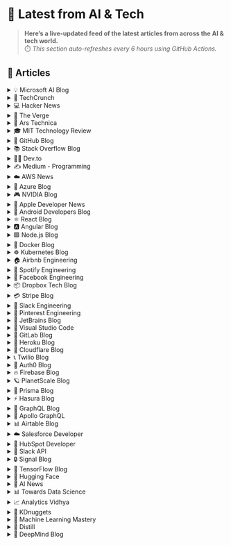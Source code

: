 # 📰 Latest from AI & Tech  

> **Here’s a live-updated feed of the latest articles from across the AI & tech world.**  
> ⏱️ *This section auto-refreshes every 6 hours using GitHub Actions.*

## 📰 Articles
<!-- BLOG-POST-LIST:START -->

<details>
<summary>💡 Microsoft AI Blog</summary>

- [A conversation with Kevin Scott: What’s next in AI](https://blogs.microsoft.com/ai/a-conversation-with-kevin-scott-whats-next-in-ai/) (2022-12-06)
- [From Hot Wheels to handling content: How brands are using Microsoft AI to be more productive and imaginative](https://blogs.microsoft.com/ai/from-hot-wheels-to-handling-content-how-brands-are-using-microsoft-ai-to-be-more-productive-and-imaginative/) (2022-10-12)
- [Microsoft open sources its ‘farm of the future’ toolkit](https://blogs.microsoft.com/ai/microsoft-open-sources-its-farm-of-the-future-toolkit/) (2022-10-06)
- [How data and AI will transform contact centres for financial services](https://cloudblogs.microsoft.com/industry-blog/en-gb/financial-services/2022/07/25/how-data-and-ai-will-transform-contact-centres-for-financial-services/) (2022-07-25)
- [AI-equipped drones study dolphins on the edge of extinction](https://news.microsoft.com/apac/features/ai-drones-dolphins-maui63/) (2022-07-21)

</details>

<details>
<summary>🚀 TechCrunch</summary>

- [Thinking Machines Lab co-founder Andrew Tulloch heads to Meta](https://techcrunch.com/2025/10/11/thinking-machines-lab-co-founder-andrew-tulloch-heads-to-meta/) (2025-10-11)
- [Apple says goodbye to the Clips app](https://techcrunch.com/2025/10/11/apple-says-goodbye-to-the-clips-app/) (2025-10-11)
- [Ready or not, enterprises are betting on AI](https://techcrunch.com/2025/10/11/ready-or-not-enterprises-are-betting-on-ai/) (2025-10-11)
- [Prince Harry and Meghan call out the harmful effects of social media on today’s youth](https://techcrunch.com/2025/10/11/prince-harry-and-meghan-call-out-the-harmful-effects-of-social-media-on-todays-youth/) (2025-10-11)
- [Trump fires back at China’s rare earth mineral restrictions by threatening 100% tariffs](https://techcrunch.com/2025/10/11/trump-fires-back-at-chinas-rare-earth-mineral-restrictions-by-threatening-100-tariffs/) (2025-10-11)

</details>

<details>
<summary>💻 Hacker News</summary>

- [Blood test detecting Long Covid in kids with 94% accuracy microclots](https://www.researchsquare.com/article/rs-7483367/v1) (2025-10-12)
- [Why Wikipedia cannot claim the Earth is not flat](https://en.wikipedia.org/wiki/Wikipedia:Why_Wikipedia_cannot_claim_the_Earth_is_not_flat) (2025-10-12)
- [Macro Gaussian Splats](https://danybittel.ch/macro.html) (2025-10-12)
- [Nostr and ATProto (2024)](https://shreyanjain.net/2024/07/05/nostr-and-atproto.html) (2025-10-12)
- [Why it took 4 years to get a lock files specification](https://snarky.ca/why-it-took-4-years-to-get-a-lock-files-specification/) (2025-10-12)

</details>

<details>
<summary>📱 The Verge</summary>

- [Welcome to the ‘papers, please’ internet](https://www.theverge.com/column/798159/age-gating-internet) (2025-10-12)
- [ChatGPT is becoming an everything app](https://www.theverge.com/tech/798368/chatgpt-everything-app-chair-company-installer) (2025-10-12)
- [Apple ends support for Clips video-editing app](https://www.theverge.com/news/798676/apple-ends-support-for-clips-video-editing-app) (2025-10-11)
- [How Verge readers, and writers, are managing our kids&#8217; screen time](https://www.theverge.com/tech/798648/how-verge-parents-and-readers-manage-kids-screen-time) (2025-10-11)
- [The AirPods 4 and Lego’s brick-ified Grogu are our favorite deals this week](https://www.theverge.com/tech/798362/apple-airpods-4-lego-star-wars-grogu-deal-sale) (2025-10-11)

</details>

<details>
<summary>🔬 Ars Technica</summary>

- [Why doesn’t Cards Against Humanity print its game in the US? It’s complicated.](https://arstechnica.com/culture/2025/10/why-doesnt-cards-against-humanity-print-its-game-in-the-us-its-complicated/) (2025-10-11)
- [Apple ups the reward for finding major exploits to $2 million](https://arstechnica.com/security/2025/10/apple-ups-the-reward-for-finding-major-exploits-to-2-million/) (2025-10-11)
- [How close are we to solid state batteries for electric vehicles?](https://arstechnica.com/cars/2025/10/how-close-are-we-to-solid-state-batteries-for-electric-vehicles/) (2025-10-11)
- [Trump admin fires more health employees amid government shutdown](https://arstechnica.com/health/2025/10/more-federal-health-employees-axed-amid-shutdown-linked-terminations/) (2025-10-10)
- [Putin OKs plan to turn Russian spacecraft into flying billboards](https://arstechnica.com/space/2025/10/putin-oks-plan-to-turn-russian-spacecraft-into-flying-billboards/) (2025-10-10)

</details>

<details>
<summary>🎓 MIT Technology Review</summary>

- [Building connected data ecosystems for AI at scale](https://www.technologyreview.com/2025/10/10/1124313/building-connected-data-ecosystems-for-ai-at-scale/) (2025-10-10)
- [The Download: our bodies’ memories, and Traton’s electric trucks](https://www.technologyreview.com/2025/10/10/1125586/the-download-our-bodies-memories-and-tratons-electric-trucks/) (2025-10-10)
- [How do our bodies remember?](https://www.technologyreview.com/2025/10/10/1124963/muscles-remember-explained/) (2025-10-10)
- [This test could reveal the health of your immune system](https://www.technologyreview.com/2025/10/10/1125559/test-health-immune-system/) (2025-10-10)
- [The Download: mysteries of the immunome, and how to choose a climate tech pioneer](https://www.technologyreview.com/2025/10/09/1125517/the-download-mysteries-of-the-immunome-and-how-to-choose-a-climate-tech-pioneer/) (2025-10-09)

</details>

<details>
<summary>🐙 GitHub Blog</summary>

- [20 Years of Git, 2 days at GitHub HQ: Git Merge 2025 highlights 🎉](https://github.blog/open-source/git/20-years-of-git-2-days-at-github-hq-git-merge-2025-highlights/) (2025-10-09)
- [GitHub Availability Report: September 2025](https://github.blog/news-insights/company-news/github-availability-report-september-2025/) (2025-10-09)
- [Completing urgent fixes anywhere with GitHub Copilot coding agent and mobile](https://github.blog/developer-skills/github/completing-urgent-fixes-anywhere-with-github-copilot-coding-agent-and-mobile/) (2025-10-08)
- [How GitHub Copilot enabled accessibility governance process improvements in record time](https://github.blog/ai-and-ml/github-copilot/how-we-automated-accessibility-compliance-in-five-hours-with-github-copilot/) (2025-10-07)
- [How a top bug bounty researcher got their start in security](https://github.blog/security/how-a-top-bug-bounty-researcher-got-their-start-in-security/) (2025-10-07)

</details>

<details>
<summary>📚 Stack Overflow Blog</summary>

- [Vite is like the United Nations of JavaScript](https://stackoverflow.blog/2025/10/10/vite-is-like-the-united-nations-of-javascript/) (2025-10-10)
- [Who watches the watchers? LLM on LLM evaluations](https://stackoverflow.blog/2025/10/09/who-watches-the-watchers-llm-on-llm-evaluations/) (2025-10-09)
- [A new look for comments](https://stackoverflow.blog/2025/10/08/a-new-look-for-comments/) (2025-10-08)
- [Context is king for secure, AI-generated code](https://stackoverflow.blog/2025/10/07/context-is-king-for-secure-ai-generated-code/) (2025-10-07)
- [Beyond code generation: How AI is changing tech teams' dynamics](https://stackoverflow.blog/2025/10/06/beyond-code-generation-how-ai-is-changing-tech-teams-dynamics/) (2025-10-06)

</details>

<details>
<summary>👨‍💻 Dev.to</summary>

- [Understanding React Hooks: Simplifying State and Logic (Without Losing Your Mind)](https://dev.to/aryan_jain/understanding-react-hooks-simplifying-state-and-logic-without-losing-your-mind-10pj) (2025-10-12)
- [COLORS: Nono La Grinta - LOVE YOU | A COLORS SHOW](https://dev.to/music_youtube/colors-nono-la-grinta-love-you-a-colors-show-4i20) (2025-10-12)
- [KEXP: Babe Rainbow - Aquarium cowgirl (Live on KEXP)](https://dev.to/music_youtube/kexp-babe-rainbow-aquarium-cowgirl-live-on-kexp-4o30) (2025-10-12)
- [KEXP: Hunx and His Punx - Alone In Hollywood On Acid (Live on KEXP)](https://dev.to/music_youtube/kexp-hunx-and-his-punx-alone-in-hollywood-on-acid-live-on-kexp-16pa) (2025-10-12)
- [Polyphonic: When artists don't write their own songs](https://dev.to/music_youtube/polyphonic-when-artists-dont-write-their-own-songs-fja) (2025-10-12)

</details>

<details>
<summary>✍️ Medium - Programming</summary>

- [Coder, Programmer, Software Developer, atau Software Engineer?](https://dittmptrr27.medium.com/code-programmer-software-developer-atau-software-engineer-9b9dd3e4e04d?source=rss------programming-5) (2025-10-12)
- [Day 1 — What Is Machine Learning in Simple Words](https://medium.com/@ShubhamVerma28/day-1-what-is-machine-learning-in-simple-words-270f47426dc8?source=rss------programming-5) (2025-10-12)
- [09360627233شماره خاله تهران شماره خاله اصفهان شماره خاله شیراز شماره خاله اسلامشهر شماره خاله…](https://medium.com/@dktr920/09360627233%D8%B4%D9%85%D8%A7%D8%B1%D9%87-%D8%AE%D8%A7%D9%84%D9%87-%D8%AA%D9%87%D8%B1%D8%A7%D9%86-%D8%B4%D9%85%D8%A7%D8%B1%D9%87-%D8%AE%D8%A7%D9%84%D9%87-%D8%A7%D8%B5%D9%81%D9%87%D8%A7%D9%86-%D8%B4%D9%85%D8%A7%D8%B1%D9%87-%D8%AE%D8%A7%D9%84%D9%87-%D8%B4%DB%8C%D8%B1%D8%A7%D8%B2-%D8%B4%D9%85%D8%A7%D8%B1%D9%87-%D8%AE%D8%A7%D9%84%D9%87-%D8%A7%D8%B3%D9%84%D8%A7%D9%85%D8%B4%D9%87%D8%B1-%D8%B4%D9%85%D8%A7%D8%B1%D9%87-%D8%AE%D8%A7%D9%84%D9%87-15c3f2181773?source=rss------programming-5) (2025-10-12)
- [09360627233شماره خاله تهران شماره خاله اصفهان شماره خاله شیراز شماره خاله اسلامشهر شماره خاله…](https://medium.com/@dktr920/09360627233%D8%B4%D9%85%D8%A7%D8%B1%D9%87-%D8%AE%D8%A7%D9%84%D9%87-%D8%AA%D9%87%D8%B1%D8%A7%D9%86-%D8%B4%D9%85%D8%A7%D8%B1%D9%87-%D8%AE%D8%A7%D9%84%D9%87-%D8%A7%D8%B5%D9%81%D9%87%D8%A7%D9%86-%D8%B4%D9%85%D8%A7%D8%B1%D9%87-%D8%AE%D8%A7%D9%84%D9%87-%D8%B4%DB%8C%D8%B1%D8%A7%D8%B2-%D8%B4%D9%85%D8%A7%D8%B1%D9%87-%D8%AE%D8%A7%D9%84%D9%87-%D8%A7%D8%B3%D9%84%D8%A7%D9%85%D8%B4%D9%87%D8%B1-%D8%B4%D9%85%D8%A7%D8%B1%D9%87-%D8%AE%D8%A7%D9%84%D9%87-676c5fca4832?source=rss------programming-5) (2025-10-12)
- [09360627233شماره خاله تهران شماره خاله اصفهان شماره خاله شیراز شماره خاله اسلامشهر شماره خاله…](https://medium.com/@dktr920/09360627233%D8%B4%D9%85%D8%A7%D8%B1%D9%87-%D8%AE%D8%A7%D9%84%D9%87-%D8%AA%D9%87%D8%B1%D8%A7%D9%86-%D8%B4%D9%85%D8%A7%D8%B1%D9%87-%D8%AE%D8%A7%D9%84%D9%87-%D8%A7%D8%B5%D9%81%D9%87%D8%A7%D9%86-%D8%B4%D9%85%D8%A7%D8%B1%D9%87-%D8%AE%D8%A7%D9%84%D9%87-%D8%B4%DB%8C%D8%B1%D8%A7%D8%B2-%D8%B4%D9%85%D8%A7%D8%B1%D9%87-%D8%AE%D8%A7%D9%84%D9%87-%D8%A7%D8%B3%D9%84%D8%A7%D9%85%D8%B4%D9%87%D8%B1-%D8%B4%D9%85%D8%A7%D8%B1%D9%87-%D8%AE%D8%A7%D9%84%D9%87-94ff7c6d752f?source=rss------programming-5) (2025-10-12)

</details>

<details>
<summary>☁️ AWS News</summary>

- [Announcing Amazon Quick Suite: your agentic teammate for answering questions and taking action](https://aws.amazon.com/blogs/aws/reimagine-the-way-you-work-with-ai-agents-in-amazon-quick-suite/) (2025-10-09)
- [New general-purpose Amazon EC2 M8a instances are now available](https://aws.amazon.com/blogs/aws/new-general-purpose-amazon-ec2-m8a-instances-are-now-available/) (2025-10-08)
- [Introducing new compute-optimized Amazon EC2 C8i and C8i-flex instances](https://aws.amazon.com/blogs/aws/introducing-new-compute-optimized-amazon-ec2-c8i-and-c8i-flex-instances/) (2025-10-06)
- [AWS IAM Identity Center now supports customer-managed KMS keys for encryption at rest](https://aws.amazon.com/blogs/aws/aws-iam-identity-center-now-supports-customer-managed-kms-keys-for-encryption-at-rest/) (2025-10-06)
- [AWS Weekly Roundup:  Amazon Bedrock, AWS Outposts, Amazon ECS Managed Instances, AWS Builder ID, and more (October 6, 2025)](https://aws.amazon.com/blogs/aws/aws-weekly-roundup-amazon-bedrock-aws-outposts-amazon-ecs-managed-instances-aws-builder-id-and-more-october-6-2025/) (2025-10-06)

</details>

<details>
<summary>🔵 Azure Blog</summary>

- [Microsoft Azure delivers the first large scale cluster with NVIDIA GB300 NVL72 for OpenAI workloads](https://azure.microsoft.com/en-us/blog/microsoft-azure-delivers-the-first-large-scale-cluster-with-nvidia-gb300-nvl72-for-openai-workloads/) (2025-10-09)
- [Microsoft’s commitment to supporting cloud infrastructure demand in Asia](https://azure.microsoft.com/en-us/blog/microsofts-commitment-to-supporting-cloud-infrastructure-demand-in-asia/) (2025-10-09)
- [Unleash your creativity at scale: Azure AI Foundry’s multimodal revolution](https://azure.microsoft.com/en-us/blog/unleash-your-creativity-at-scale-azure-ai-foundrys-multimodal-revolution/) (2025-10-06)
- [Introducing Microsoft Agent Framework](https://azure.microsoft.com/en-us/blog/introducing-microsoft-agent-framework/) (2025-10-01)
- [Grok 4 is now available in Azure AI Foundry: Unlock frontier intelligence and business-ready capabilities](https://azure.microsoft.com/en-us/blog/grok-4-is-now-available-in-azure-ai-foundry-unlock-frontier-intelligence-and-business-ready-capabilities/) (2025-09-29)

</details>

<details>
<summary>🎮 NVIDIA Blog</summary>

- [NVIDIA Blackwell Raises Bar in New InferenceMAX Benchmarks, Delivering Unmatched Performance and Efficiency](https://blogs.nvidia.com/blog/blackwell-inferencemax-benchmark-results/) (2025-10-09)
- [Microsoft Azure Unveils World’s First NVIDIA GB300 NVL72 Supercomputing Cluster for OpenAI](https://blogs.nvidia.com/blog/microsoft-azure-worlds-first-gb300-nvl72-supercomputing-cluster-openai/) (2025-10-09)
- [Incoming: ‘Battlefield 6’ Lands on GeForce NOW at Launch](https://blogs.nvidia.com/blog/geforce-now-thursday-battlefield-6/) (2025-10-09)
- [How AI-Powered Wireless Networks Will Revitalize US Global Leadership in Communications](https://blogs.nvidia.com/blog/ai-6g-telecommunications/) (2025-10-08)
- [GeForce NOW Brings 18 Games to the Cloud in October for a Spooky Good Time](https://blogs.nvidia.com/blog/geforce-now-thursday-oct-2025/) (2025-10-02)

</details>

<details>
<summary>🍎 Apple Developer News</summary>

- [New requirement for apps using Sign in with Apple for account creation](https://developer.apple.com/news/?id=j9zukcr6) (2025-10-09)
- [Updated Apple Developer Program License Agreement now available](https://developer.apple.com/news/?id=fnkpd51y) (2025-10-08)
- [New requirements for apps available in Texas](https://developer.apple.com/news/?id=btkirlj8) (2025-10-08)
- [Hello Developer: October 2025](https://developer.apple.com/news/?id=glqa1owr) (2025-10-07)
- [Upcoming Currency Change in Bulgaria](https://developer.apple.com/news/?id=rbfp3bpb) (2025-09-25)

</details>

<details>
<summary>🤖 Android Developers Blog</summary>

- [Jetpack WindowManager 1.5 is stable](https://android-developers.googleblog.com/2025/10/jetpack-windowmanager-15-is-stable.html) (2025-10-10)
- [Android Studio Narwhal 4 Feature Drop: watch face support and improved stability](https://android-developers.googleblog.com/2025/09/android-studio-narwhal-4-feature-drop.html) (2025-10-09)
- [#WeArePlay: Meet the people building apps and games that are making finance simple for everyone, everywhere.](https://android-developers.googleblog.com/2025/10/weareplay-meet-people-building-apps-and.html) (2025-10-09)
- [ #WeArePlay:  Meet the founders of Geocaching, the digital treasure hunt game with 3.4 million caches ](https://android-developers.googleblog.com/2025/10/weareplay-meet-founders-of-geocaching.html) (2025-10-07)
- [Optimize your app battery using Android vitals wake lock metric](https://android-developers.googleblog.com/2025/09/guide-to-excessive-wake-lock-usage.html) (2025-10-02)

</details>

<details>
<summary>⚛️ React Blog</summary>

- [React Labs: What We've Been Working On – June 2022](https://reactjs.org/blog/2022/06/15/react-labs-what-we-have-been-working-on-june-2022.html) (2022-06-15)
- [React v18.0](https://reactjs.org/blog/2022/03/29/react-v18.html) (2022-03-29)
- [How to Upgrade to React 18](https://reactjs.org/blog/2022/03/08/react-18-upgrade-guide.html) (2022-03-08)
- [React Conf 2021 Recap](https://reactjs.org/blog/2021/12/17/react-conf-2021-recap.html) (2021-12-17)
- [The Plan for React 18](https://reactjs.org/blog/2021/06/08/the-plan-for-react-18.html) (2021-06-08)

</details>

<details>
<summary>🅰️ Angular Blog</summary>

- [Angular support for generating apps in Google AI Studio is now available](https://blog.angular.dev/angular-support-for-generating-apps-in-google-ai-studio-is-now-available-3a3afde38f58?source=rss----447683c3d9a3---4) (2025-10-02)
- [Beyond the Horizon: How Angular is Embracing AI for Next-Gen Apps](https://blog.angular.dev/beyond-the-horizon-how-angular-is-embracing-ai-for-next-gen-apps-7a7ed706e1a3?source=rss----447683c3d9a3---4) (2025-09-16)
- [Angular Summer Update 2025](https://blog.angular.dev/angular-summer-update-2025-1987592a0b42?source=rss----447683c3d9a3---4) (2025-08-29)
- [The Angular Custom Profiling Track is now available](https://blog.angular.dev/the-angular-custom-profiling-track-is-now-available-0f9d8d36218a?source=rss----447683c3d9a3---4) (2025-07-02)
- [Announcing Angular v20](https://blog.angular.dev/announcing-angular-v20-b5c9c06cf301?source=rss----447683c3d9a3---4) (2025-05-28)

</details>

<details>
<summary>🟩 Node.js Blog</summary>

- [Node.js v24.10.0 (Current)](https://nodejs.org/en/blog/release/v24.10.0) (2025-10-11)
- [Node.js v24.9.0 (Current)](https://nodejs.org/en/blog/release/v24.9.0) (2025-09-25)
- [Node.js v22.20.0 (LTS)](https://nodejs.org/en/blog/release/v22.20.0) (2025-09-24)
- [Node.js v24.8.0 (Current)](https://nodejs.org/en/blog/release/v24.8.0) (2025-09-10)
- [Node.js v20.19.5 (LTS)](https://nodejs.org/en/blog/release/v20.19.5) (2025-09-03)

</details>

<details>
<summary>🐳 Docker Blog</summary>

- [How to Add MCP Servers to Claude Code with Docker MCP Toolkit](https://www.docker.com/blog/add-mcp-servers-to-claude-code-with-mcp-toolkit/) (2025-10-10)
- [LoRA Explained: Faster, More Efficient Fine-Tuning with Docker](https://www.docker.com/blog/lora-explained/) (2025-10-09)
- [From the Captain’s Chair: Pradumna Saraf](https://www.docker.com/blog/from-the-captains-chair-pradumna-saraf/) (2025-10-08)
- [Unlocking Local AI on Any GPU: Docker Model Runner Now with Vulkan Support](https://www.docker.com/blog/docker-model-runner-vulkan-gpu-support/) (2025-10-08)
- [Powered by Docker: How Open Source Genius Cut Entropy Debt with Docker MCP Toolkit and Claude Desktop](https://www.docker.com/blog/open-source-genius-cut-entropy-debt-docker-mcp-claude/) (2025-10-07)

</details>

<details>
<summary>☸️ Kubernetes Blog</summary>

- [Introducing Headlamp Plugin for Karpenter - Scaling and Visibility](https://kubernetes.io/blog/2025/10/06/introducing-headlamp-plugin-for-karpenter/) (2025-10-06)
- [Announcing Changed Block Tracking API support (alpha)](https://kubernetes.io/blog/2025/09/25/csi-changed-block-tracking/) (2025-09-25)
- [Kubernetes v1.34: Pod Level Resources Graduated to Beta](https://kubernetes.io/blog/2025/09/22/kubernetes-v1-34-pod-level-resources/) (2025-09-22)
- [Kubernetes v1.34: Recovery From Volume Expansion Failure (GA)](https://kubernetes.io/blog/2025/09/19/kubernetes-v1-34-recover-expansion-failure/) (2025-09-19)
- [Kubernetes v1.34: DRA Consumable Capacity](https://kubernetes.io/blog/2025/09/18/kubernetes-v1-34-dra-consumable-capacity/) (2025-09-18)

</details>

<details>
<summary>🏠 Airbnb Engineering</summary>

- [From Static Rate Limiting to Adaptive Traffic Management in Airbnb’s Key-Value Store](https://medium.com/airbnb-engineering/from-static-rate-limiting-to-adaptive-traffic-management-in-airbnbs-key-value-store-29362764e5c2?source=rss----53c7c27702d5---4) (2025-10-09)
- [Building a Next-Generation Key-Value Store at Airbnb](https://medium.com/airbnb-engineering/building-a-next-generation-key-value-store-at-airbnb-0de8465ba354?source=rss----53c7c27702d5---4) (2025-09-24)
- [Viaduct, Five Years On: Modernizing the Data-Oriented Service Mesh](https://medium.com/airbnb-engineering/viaduct-five-years-on-modernizing-the-data-oriented-service-mesh-e66397c9e9a9?source=rss----53c7c27702d5---4) (2025-09-17)
- [Taming Service-Oriented Architecture Using A Data-Oriented Service Mesh](https://medium.com/airbnb-engineering/taming-service-oriented-architecture-using-a-data-oriented-service-mesh-da771a841344?source=rss----53c7c27702d5---4) (2025-09-16)
- [Migrating Airbnb’s JVM Monorepo to Bazel](https://medium.com/airbnb-engineering/migrating-airbnbs-jvm-monorepo-to-bazel-33f90eda51ec?source=rss----53c7c27702d5---4) (2025-08-13)

</details>

<details>
<summary>🎵 Spotify Engineering</summary>

- [Beyond Winning: Spotify’s Experiments with Learning Framework](https://engineering.atspotify.com/2025/9/spotifys-experiments-with-learning-framework/) (2025-09-23)
- [Incident Report: Spotify Outage on April 16, 2025](https://engineering.atspotify.com/2025/5/incident-report-spotify-outage-on-april-16-2025/) (2025-05-09)
- [Celebrating Five Years of Backstage: From Open Source Project to Enterprise Business](https://engineering.atspotify.com/2025/4/celebrating-five-years-of-backstage/) (2025-04-23)
- [A Behind-the-Scenes Look at How We Release the Spotify App (Part 1)](https://engineering.atspotify.com/2025/4/how-we-release-the-spotify-app-part-1/) (2025-04-17)
- [An Insider’s Tips for Taking the Certified Backstage Associate (CBA) Exam](https://engineering.atspotify.com/2025/3/certified-backstage-associate-exam-tips/) (2025-03-25)

</details>

<details>
<summary>👥 Facebook Engineering</summary>

- [Introducing the React Foundation: The New Home for React & React Native](https://engineering.fb.com/2025/10/07/open-source/introducing-the-react-foundation-the-new-home-for-react-react-native/) (2025-10-07)
- [Introducing OpenZL: An Open Source Format-Aware Compression Framework](https://engineering.fb.com/2025/10/06/developer-tools/openzl-open-source-format-aware-compression-framework/) (2025-10-06)
- [Introducing the Candle Subsea Cable, Updates to Our Asia-Pacific Connectivity Projects](https://engineering.fb.com/2025/10/05/connectivity/introducing-the-candle-subsea-cable-updates-to-our-asia-pacific-connectivity-projects/) (2025-10-06)
- [Accelerating our Android apps with Baseline Profiles](https://engineering.fb.com/2025/10/01/android/accelerating-our-android-apps-with-baseline-profiles/) (2025-10-01)
- [LLMs Are the Key to Mutation Testing and Better Compliance](https://engineering.fb.com/2025/09/30/security/llms-are-the-key-to-mutation-testing-and-better-compliance/) (2025-09-30)

</details>

<details>
<summary>📦 Dropbox Tech Blog</summary>

- [A practical blueprint for evaluating conversational AI at scale](https://dropbox.tech/machine-learning/practical-blueprint-evaluating-conversational-ai-at-scale-dash) (2025-10-02)
- [Hack Week 2025: How these engineers liquid-cooled a GPU server](https://dropbox.tech/culture/hack-week-2025-liquid-cooling-gpu-server) (2025-08-27)
- [Driving AI adoption at Dropbox: a conversation with CTO Ali Dasdan](https://dropbox.tech/culture/ai-adoption-productivity-dropbox-cto-ali-dasdan) (2025-08-19)
- [Making file encryption fast and secure for teams with advanced key management](https://dropbox.tech/security/file-encryption-teams-advanced-key-management) (2025-07-10)
- [Seventh-generation server hardware at Dropbox: our most efficient and capable architecture yet](https://dropbox.tech/infrastructure/seventh-generation-server-hardware) (2025-07-02)

</details>

<details>
<summary>💳 Stripe Blog</summary>

- [Introducing our agentic commerce solutions](https://stripe.com/blog/introducing-our-agentic-commerce-solutions) (2025-10-07)
- [Introducing Open Issuance from Bridge: A new platform to launch your own stablecoin](https://stripe.com/blog/introducing-open-issuance-from-bridge) (2025-09-30)
- [All our product updates from Stripe Tour New York](https://stripe.com/blog/all-our-product-updates-from-stripe-tour-new-york) (2025-09-30)
- [Developing an open standard for agentic commerce](https://stripe.com/blog/developing-an-open-standard-for-agentic-commerce) (2025-09-29)
- [High-growth companies stand out with flexible pricing](https://stripe.com/blog/high-growth-companies-stand-out-with-flexible-pricing) (2025-09-24)

</details>

<details>
<summary>💬 Slack Engineering</summary>

- [Deploy Safety: Reducing customer impact from change](https://slack.engineering/deploy-safety/) (2025-10-07)
- [Building Slack’s Anomaly Event Response](https://slack.engineering/building-slacks-anomaly-event-response/) (2025-09-04)
- [Optimizing Our E2E Pipeline](https://slack.engineering/speedup-e2e-testing/) (2025-04-14)
- [How we built enterprise search to be secure and private](https://slack.engineering/how-we-built-enterprise-search-to-be-secure-and-private/) (2025-03-07)
- [Automated Accessibility Testing at Slack](https://slack.engineering/automated-accessibility-testing-at-slack/) (2025-01-07)

</details>

<details>
<summary>📌 Pinterest Engineering</summary>

- [Next Gen Data Processing at Massive Scale At Pinterest With Moka (Part 2 of 2)](https://medium.com/pinterest-engineering/next-gen-data-processing-at-massive-scale-at-pinterest-with-moka-part-2-of-2-d0210ded34e0?source=rss-ef81ef829bcb------2) (2025-09-10)
- [Developer Experience at Pinterest: The Journey to PinConsole](https://medium.com/pinterest-engineering/developer-experience-at-pinterest-the-journey-to-pinconsole-b34ac9e3bdd9?source=rss-ef81ef829bcb------2) (2025-08-22)
- [Debugging the One-in-a-Million Failure: Migrating Pinterest’s Search Infrastructure to Kubernetes](https://medium.com/pinterest-engineering/debugging-the-one-in-a-million-failure-migrating-pinterests-search-infrastructure-to-kubernetes-bef9af9dabf4?source=rss-ef81ef829bcb------2) (2025-07-16)
- [Next Gen Data Processing at Massive Scale At Pinterest With Moka (Part 1 of 2)](https://medium.com/pinterest-engineering/next-gen-data-processing-at-massive-scale-at-pinterest-with-moka-part-1-of-2-39a36d5e82c4?source=rss-ef81ef829bcb------2) (2025-07-11)
- [Scaling Pinterest ML Infrastructure with Ray: From Training to End-to-End ML Pipelines](https://medium.com/pinterest-engineering/scaling-pinterest-ml-infrastructure-with-ray-from-training-to-end-to-end-ml-pipelines-4038b9e837a0?source=rss-ef81ef829bcb------2) (2025-06-24)

</details>

<details>
<summary>💎 JetBrains Blog</summary>

- [Build a Kotlin Multiplatform Project and Win a Trip to KotlinConf 2026](https://blog.jetbrains.com/kotlin/2025/10/kotlin-multiplatform-contest-2026/) (2025-10-09)
- [Qodana’s Public API Is Now Available!](https://blog.jetbrains.com/qodana/2025/10/qodana-public-api/) (2025-10-09)
- [TeamCity 2025.07.3 Is Here](https://blog.jetbrains.com/teamcity/2025/10/teamcity-2025-07-3-bug-fix/) (2025-10-09)
- [Crafting Your KotlinConf Proposal: Expert Tips to  Help You Stand Out](https://blog.jetbrains.com/kotlin/2025/10/crafting-your-kotlinconf-proposal-expert-tips/) (2025-10-08)
- [Calling All Non-Commercial JetBrains Rider Users: Tell Us Your Stories!](https://blog.jetbrains.com/dotnet/2025/10/08/calling-all-non-commercial-rider-users/) (2025-10-08)

</details>

<details>
<summary>📝 Visual Studio Code</summary>

- [September 2025 (version 1.105)](https://code.visualstudio.com/updates/v1_105) (2025-10-09)
- [Introducing auto model selection (preview)](https://code.visualstudio.com/blogs/2025/09/15/autoModelSelection) (2025-09-15)
- [August 2025 (version 1.104)](https://code.visualstudio.com/updates/v1_104) (2025-09-11)
- [VS Code Dev Days – Join an event near you to learn about AI-assisted development](https://code.visualstudio.com/blogs/2025/08/27/vscode-dev-days) (2025-08-26)
- [July 2025 (version 1.103)](https://code.visualstudio.com/updates/v1_103) (2025-08-07)

</details>

<details>
<summary>🦊 GitLab Blog</summary>

- [How we built a structured Streamlit Application Framework in Snowflake](https://about.gitlab.com/blog/how-we-built-a-structured-streamlit-application-framework-in-snowflake/) (2025-10-10)
- [Optimize GitLab object storage for scale and performance](https://about.gitlab.com/blog/optimize-gitlab-object-storage-for-scale-and-performance/) (2025-10-08)
- [Streamline enterprise artifact management with GitLab](https://about.gitlab.com/blog/streamline-enterprise-artifact-management-with-gitlab/) (2025-10-08)
- [Atlassian ending Data Center as GitLab maintains deployment choice](https://about.gitlab.com/blog/atlassian-ending-data-center-as-gitlab-maintains-deployment-choice/) (2025-10-07)
- [How GitLab transforms embedded systems testing cycles](https://about.gitlab.com/blog/how-gitlab-transforms-embedded-systems-testing-cycles/) (2025-10-02)

</details>

<details>
<summary>💜 Heroku Blog</summary>

- [Welcome to Heroku Vibes](https://www.heroku.com/blog/turn-ideas-into-apps-heroku-vibes-pilot/) (2025-10-08)
- [Heroku AI Studio is Your Workspace for Smarter, Faster AI Apps](https://www.heroku.com/blog/heroku-ai-studio-workspace-for-smarter-faster-ai-apps/) (2025-09-17)
- [Securing Salesforce Integrations with Heroku AppLink](https://www.heroku.com/blog/securing-salesforce-integrations-with-heroku-applink/) (2025-09-10)
- [Triage and Fix with Confidence: heroku run and OTel on Heroku Fir](https://www.heroku.com/blog/heroku-run-and-otel-on-heroku-fir/) (2025-09-08)
- [Corrective Action Update for the Heroku June 10th Outage](https://www.heroku.com/blog/corrective-action-update-june-10-outage/) (2025-09-05)

</details>

<details>
<summary>🔶 Cloudflare Blog</summary>

- [Introducing REACT: Why We Built an Elite Incident Response Team](https://blog.cloudflare.com/introducing-react-why-we-built-an-elite-incident-response-team/) (2025-10-09)
- [How we found a bug in Go's arm64 compiler](https://blog.cloudflare.com/how-we-found-a-bug-in-gos-arm64-compiler/) (2025-10-08)
- [Payload on Workers: a full-fledged CMS, running entirely on Cloudflare’s stack](https://blog.cloudflare.com/payload-cms-workers/) (2025-09-30)
- [Nationwide Internet shutdown in Afghanistan extends localized disruptions](https://blog.cloudflare.com/nationwide-internet-shutdown-in-afghanistan/) (2025-09-30)
- [15 years of helping build a better Internet: a look back at Birthday Week 2025](https://blog.cloudflare.com/birthday-week-2025-wrap-up/) (2025-09-29)

</details>

<details>
<summary>📞 Twilio Blog</summary>

- [
Senders Gain Access to More Data with Yahoo ‘Insights’ 
](
https://www.twilio.com/en-us/blog/insights/yahoo-insights
) (2025-10-09)
- [
From Traffic Jams to Green Lights: Faster, Smarter Messaging with Twilio’s Traffic Optimization Engine
](
https://www.twilio.com/en-us/blog/products/traffic_optimization_engine
) (2025-10-07)
- [
Use a TwiML Application to Connect your Voice AI Agent to a Twilio Conference
](
https://www.twilio.com/en-us/blog/developers/tutorials/product/connect-twiml-app-twilio-conference
) (2025-10-07)
- [
Scheduling SMS in Laravel with Twilio
](
https://www.twilio.com/en-us/blog/developers/community/scheduling-sms-laravel-twilio
) (2025-10-07)
- [
Introducing Customer Intelligence for Advertisers
](
https://www.twilio.com/en-us/blog/products/launches/customer-intelligence-for-advertisers
) (2025-10-06)

</details>

<details>
<summary>🔐 Auth0 Blog</summary>

- [Is Your Business Ready for AI Agents? The Ultimate AI Security Checklist for Customer Identity](https://auth0.com/blog/is-your-business-ready-for-ai-agents-the-ultimate-ai-security-checklist-for-customer-identity/) (2025-10-10)
- [Auth0 Token Vault: Secure Token Exchange for AI Agents](https://auth0.com/blog/auth0-token-vault-secure-token-exchange-for-ai-agents/) (2025-10-09)
- [Refresh Token Security: Detecting Hijacking and Misuse with Auth0](https://auth0.com/blog/refresh-token-security-detecting-hijacking-and-misuse-with-auth0/) (2025-10-08)
- [Demystifying JOSE, the JWT Family: JWS, JWE, JWA, and JWK Explained](https://auth0.com/blog/demystifying-jose-jwt-family/) (2025-10-07)
- [Identity That Helps You Sell: Introducing Auth0 for B2B Enhancements](https://auth0.com/blog/identity-that-helps-you-sell-introducing-auth0-for-b2b-enhancements/) (2025-10-02)

</details>

<details>
<summary>🔥 Firebase Blog</summary>

- [#FirebaserFriday: Frank van Puffelen](http://firebase.googleblog.com/2022/02/meet-firebaser-Puf.html) (2022-03-18)
- [How Firebase Performance Monitoring optimized app startup time](http://firebase.googleblog.com/2022/03/how-Firebase-Performance-Monitoring-optimized-app-startup-time.html) (2022-03-09)
- [Using Machine Learning to optimize mobile game experiences](http://firebase.googleblog.com/2022/02/custom-ondevice-machine-learning.html) (2022-02-15)
- [Accept Payments with Cloud Firestore and Google Pay](http://firebase.googleblog.com/2022/02/accept-payments-with-Cloud-Firestore-and-Google-Pay.html) (2022-02-11)
- [Everything you need to know about Remote Config’s latest personalization feature](http://firebase.googleblog.com/2022/01/remote-config-personalization-overview.html) (2022-01-26)

</details>

<details>
<summary>🪐 PlanetScale Blog</summary>

- [Larger than RAM Vector Indexes for Relational Databases](https://planetscale.com/blog/larger-than-ram-vector-indexes-for-relational-databases) (2025-10-01)
- [Partnering with Cloudflare to bring you the fastest globally distributed applications](https://planetscale.com/blog/partnering-with-cloudflare-fastest-applications) (2025-09-24)
- [Processes and Threads](https://planetscale.com/blog/processes-and-threads) (2025-09-24)
- [PlanetScale for Postgres is now GA](https://planetscale.com/blog/planetscale-for-postgres-is-generally-available) (2025-09-22)
- [Postgres High Availability with CDC](https://planetscale.com/blog/postgres-ha-with-cdc) (2025-09-12)

</details>

<details>
<summary>🔷 Prisma Blog</summary>

- [Key takeaways from the Discover Data DX virtual event](https://www.prisma.io/blog/datadx-event-recap-z5Pcp6HzBz5m) (2023-12-13)
- [Prisma Accelerate now in General Availability](https://www.prisma.io/blog/accelerate-ga-release-I9cQM6bSf2g6) (2023-10-26)
- [Support for Serverless Database Drivers in Prisma ORM Is Now in Preview](https://www.prisma.io/blog/serverless-database-drivers-KML1ehXORxZV) (2023-10-06)
- [Launching the Data DX Manifesto: Shaping a new paradigm in data-driven development](https://www.prisma.io/blog/datadx-manifesto-ikgyqj170k8h) (2023-10-05)
- [SQLite on the Edge: Prisma Support for Turso is in Early Access](https://www.prisma.io/blog/prisma-turso-ea-support-rXGd_Tmy3UXX) (2023-09-28)

</details>

<details>
<summary>⚡ Hasura Blog</summary>

- [Data access layer: Unlocking the full potential of financial data](https://hasura.io/blog/data-access-layer-unlocking-the-full-potential-of-financial-data/) (2025-03-24)
- [Time-traveling through your data architecture: Using data agents to understand change](https://hasura.io/blog/time-traveling-through-your-data-architecture-using-data-agents-to-understand-change/) (2025-03-19)
- [Data products, data contracts: A new model for data management in financial services](https://hasura.io/blog/data-products-data-contracts-a-new-model-for-data-management-in-financial-services/) (2025-03-18)
- [How PromptQL achieves 100% accuracy for AI on enterprise data](https://hasura.io/blog/how-promptql-achieves-100-accuracy-for-ai-on-enterprise-data/) (2025-03-11)
- [Hasura: Powerful access control on MongoDB data](https://hasura.io/blog/hasura-powerful-access-control-on-mongodb-data/) (2025-03-05)

</details>

<details>
<summary>🔗 GraphQL Blog</summary>

- [Introducing the New GraphQL.org: A Decade of Evolution, Redesigned](https://graphql.org/blog/2025-09-08-announcing-graphqldotorg) (2025-09-08)
- [Announcing the September 2025 Edition of the GraphQL Specification](https://graphql.org/blog/2025-09-08-september-edition) (2025-09-08)
- [GraphQL: Supercharging AI](https://graphql.org/blog/2025-07-03-graphql-supercharging-ai) (2025-07-03)
- [📣 May 2025 GraphQL Foundation Board Meeting Recap](https://graphql.org/blog/2025-06-27-governing-board-recap) (2025-06-27)
- [GraphQL.js Docs Updates, April - May 2025](https://graphql.org/blog/2025-06-26-docs-updates) (2025-06-26)

</details>

<details>
<summary>🚀 Apollo GraphQL</summary>

- [Apollo MCP Server 1.0 is Generally Available](https://www.apollographql.com/blog/apollo-mcp-server-1-0-is-generally-available) (2025-10-07)
- [GraphOS Router APM Dashboard Templates for Datadog](https://www.apollographql.com/blog/graphos-router-apm-dashboard-templates-for-datadog) (2025-10-07)
- [Announcing Apollo iOS 2.0](https://www.apollographql.com/blog/announcing-apollo-ios-2-0) (2025-10-07)
- [GraphQL Summit 2025 Product Highlights: Building the future of AI and Apps](https://www.apollographql.com/blog/graphql-summit-2025-apollo-product-announcements) (2025-10-07)
- [Subgraph and Connector Insights: Empowering Developers Through Endpoint Observability](https://www.apollographql.com/blog/subgraph-and-connector-insights) (2025-10-07)

</details>

<details>
<summary>📊 Airtable Blog</summary>

- [Applications closing for the Airtable AI Incubator](https://blog.airtable.com/applications-closing-for-the-airtable-ai-incubator/) (2025-09-29)
- [Automate 5X more work at the same cost with Airtable AI](https://blog.airtable.com/airtable-ai-price-change/) (2025-05-14)
- [Airtable is now available in AWS Marketplace](https://blog.airtable.com/airtable-available-in-aws-marketplace/) (2024-11-12)
- [It’s time to change the way we build digital products. Introducing, ProductCentral.](https://blog.airtable.com/change-way-build-digital-products/) (2024-10-15)
- [New capabilities to unlock agility at scale](https://blog.airtable.com/launching-new-capabilities-for-the-enterprise/) (2024-09-26)

</details>

<details>
<summary>☁️ Salesforce Developer</summary>

- [Agentforce Vibesでイノベーションを推進 – エンタープライズ向けバイブコーディング](https://developer.salesforce.com/blogs/2025/10/agentforce-vibes%e3%81%a7%e3%82%a4%e3%83%8e%e3%83%99%e3%83%bc%e3%82%b7%e3%83%a7%e3%83%b3%e3%82%92%e6%8e%a8%e9%80%b2-%e3%82%a8%e3%83%b3%e3%82%bf%e3%83%bc%e3%83%97%e3%83%a9%e3%82%a4%e3%82%ba.html) (2025-10-09)
- [Salesforce Hosted MCP Servers Are in Beta Today](https://developer.salesforce.com/blogs/2025/10/salesforce-hosted-mcp-servers-are-in-beta-today.html) (2025-10-09)
- [Enhance Integration Security with mTLS for Salesforce and MuleSoft](https://developer.salesforce.com/blogs/2025/10/enhance-integration-security-with-mtls-for-salesforce-and-mulesoft.html) (2025-10-09)
- [Lightning Out 2.0 Is Now Generally Available in Winter ’26](https://developer.salesforce.com/blogs/2025/10/lightning-out-2-0-is-now-generally-available-in-winter-26.html) (2025-10-08)
- [Master Metadata API Deployments with Best Practices](https://developer.salesforce.com/blogs/2025/10/master-metadata-api-deployments-with-best-practices.html) (2025-10-07)

</details>

<details>
<summary>🧡 HubSpot Developer</summary>

- [Optimizing Developer Docs in the Age of AI: Our Mintlify Migration Story](https://developers.hubspot.com/blog/optimizing-developer-docs-in-the-age-of-ai-our-mintlify-migration-story) (2025-10-09)
- [Navigating Serverless Functions on HubSpot’s New Developer Platform](https://developers.hubspot.com/blog/navigating-serverless-functions-on-hubspots-new-developer-platform) (2025-10-02)
- [Building Omnichannel Customer Connections at HubSpot: A Look Under the Hood](https://developers.hubspot.com/blog/building-omnichannel-customer-connections-at-hubspot) (2025-09-25)
- [From Legacy Apps to Platform Speed: Building with the New Developer Platform](https://developers.hubspot.com/blog/from-legacy-apps-to-platform-speed-building-with-developer-platform) (2025-09-23)
- [Navigating the Reimagined Marketplace for App Developers](https://developers.hubspot.com/blog/reimagined-marketplace-for-app-developers) (2025-09-03)

</details>

<details>
<summary>💬 Slack API</summary>

- [What Is Personalized Search, and How Does It Work?](https://slack.com/blog/productivity/what-is-personalized-search-and-how-does-it-work) (2025-10-07)
- [AI Assistants: Everything You Need to Know](https://slack.com/blog/transformation/ai-assistants-what-they-do-and-why-you-need-them) (2025-10-07)
- [A Complete Guide to AI Summarization: Benefits, Use Cases, and Tools](https://slack.com/blog/productivity/ai-summarization-a-guide-to-conquering-information-overload) (2025-10-01)
- [Document Workflows Like a Pro: Tips, Tools, and Real-World Examples](https://slack.com/blog/productivity/workflow-documentation-what-it-is-how-to-create-it-and-why-it-matters) (2025-10-01)
- [Work Order Management: Essential Steps and Strategies](https://slack.com/blog/productivity/work-order-management-essential-steps-and-strategies) (2025-09-29)

</details>

<details>
<summary>🔒 Signal Blog</summary>

- [Signal Protocol and Post-Quantum Ratchets](https://signal.org/blog/spqr/) (2025-10-02)
- [Introducing Signal Secure Backups](https://signal.org/blog/introducing-secure-backups/) (2025-09-08)
- [By Default, Signal Doesn't Recall](https://signal.org/blog/signal-doesnt-recall/) (2025-05-21)
- [A Synchronized Start for Linked Devices](https://signal.org/blog/a-synchronized-start-for-linked-devices/) (2025-01-27)
- [Improving Private Signal Calls: Call Links & More](https://signal.org/blog/call-links/) (2024-11-11)

</details>

<details>
<summary>🧠 TensorFlow Blog</summary>

- [What's new in TensorFlow 2.20](https://blog.tensorflow.org/2025/08/whats-new-in-tensorflow-2-20.html) (2025-08-19)
- [What's new in TensorFlow 2.19](https://blog.tensorflow.org/2025/03/whats-new-in-tensorflow-2-19.html) (2025-03-13)
- [Introducing Wake Vision: A High-Quality, Large-Scale Dataset for TinyML Computer Vision Applications](https://blog.tensorflow.org/2024/12/introducing-wake-vision-new-dataset-for-person-detection-in-tinyml.html) (2024-12-05)
- [MLSysBook.AI: Principles and Practices of Machine Learning Systems Engineering](https://blog.tensorflow.org/2024/11/mlsysbookai-principles-and-practices-of-machine-learning-systems-engineering.html) (2024-11-19)
- [What's new in TensorFlow 2.18](https://blog.tensorflow.org/2024/10/whats-new-in-tensorflow-218.html) (2024-10-28)

</details>

<details>
<summary>🤗 Hugging Face</summary>

- [SOTA OCR on-device with Core ML and dots.ocr](https://huggingface.co/blog/dots-ocr-ne) (2025-10-02)
- [Introducing RTEB: A New Standard for Retrieval Evaluation](https://huggingface.co/blog/rteb) (2025-10-01)
- [Accelerating Qwen3-8B Agent on Intel® Core™ Ultra with Depth-Pruned Draft Models](https://huggingface.co/blog/intel-qwen3-agent) (2025-09-29)
- [VibeGame: Exploring Vibe Coding Games](https://huggingface.co/blog/vibegame) (2025-09-29)
- [Swift Transformers Reaches 1.0 — and Looks to the Future](https://huggingface.co/blog/swift-transformers) (2025-09-26)

</details>

<details>
<summary>🤖 AI News</summary>

- [Gemini Enterprise: Google aims to put an AI agent on every desk](https://www.artificialintelligence-news.com/news/gemini-enterprise-google-ai-agent-every-desk/) (2025-10-09)
- [Can Cisco’s new AI data centre router tackle the industry’s biggest infrastructure bottleneck?](https://www.artificialintelligence-news.com/news/cisco-ai-data-centre-router-infrastructure-bottleneck/) (2025-10-09)
- [AI value remains elusive despite soaring investment](https://www.artificialintelligence-news.com/news/ai-value-remains-elusive-despite-soaring-investment/) (2025-10-09)
- [Samsung’s tiny AI model beats giant reasoning LLMs](https://www.artificialintelligence-news.com/news/samsung-tiny-ai-model-beats-giant-reasoning-llms/) (2025-10-08)
- [Tuned Global strengthens its leadership in music technology with the acquisition of Figaro.ai](https://www.artificialintelligence-news.com/news/tuned-global-strengthens-its-leadership-in-music-technology-with-the-acquisition-of-figaro-ai/) (2025-10-08)

</details>

<details>
<summary>📊 Towards Data Science</summary>

- [10 Data + AI Observations for Fall 2025](https://towardsdatascience.com/10-data-ai-observations-to-watch-in-fall-2025/) (2025-10-10)
- [Dreaming in Blocks — MineWorld, the Minecraft World Model](https://towardsdatascience.com/dreaming-in-blocks-mineworld-the-minecraft-world-model/) (2025-10-10)
- [Past is Prologue: How Conversational Analytics Is Changing Data Work](https://towardsdatascience.com/past-is-prologue-how-conversational-analytics-is-changing-data-work/) (2025-10-09)
- [How the Rise of Tabular Foundation Models Is Reshaping Data Science](https://towardsdatascience.com/tabular-foundation-models/) (2025-10-09)
- [Know Your Real Birthday: Astronomical Computation and Geospatial-Temporal Analytics in Python](https://towardsdatascience.com/know-your-real-birthday-astronomical-computation-and-geospatial-temporal-analytics-in-python/) (2025-10-08)

</details>

<details>
<summary>📈 Analytics Vidhya</summary>

- [Rethinking Data Products With Snowflake Native Apps for Next-Gen Secure Deployment](https://www.analyticsvidhya.com/blog/2025/10/data-products-with-snowflake-native-apps/) (2025-10-12)
- [10 Cool Tricks Modern LLM Design Uses](https://www.analyticsvidhya.com/blog/2025/10/modern-llm-designs/) (2025-10-12)
- [Building an AI Agent Tutorial – Part 1 of 2: YouTube Summarizer Agent](https://www.analyticsvidhya.com/blog/2025/10/building-an-ai-agent-tutorial-part-1/) (2025-10-11)
- [Building an AI Agent Tutorial – Part 2: Make Your Own Study Planner Agent](https://www.analyticsvidhya.com/blog/2025/10/building-study-planner-agent-ai-agent-tutorial/) (2025-10-11)
- [The Data Science Behind Zepto’s 10-Minute Delivery Success](https://www.analyticsvidhya.com/blog/2025/10/zepto-data-science/) (2025-10-10)

</details>

<details>
<summary>💎 KDnuggets</summary>

- [We Benchmarked DuckDB, SQLite, and Pandas on 1M Rows: Here’s What Happened](https://www.kdnuggets.com/we-benchmarked-duckdb-sqlite-and-pandas-on-1m-rows-heres-what-happened) (2025-10-10)
- [Prompt Engineering Templates That Work: 7 Copy-Paste Recipes for LLMs](https://www.kdnuggets.com/prompt-engineering-templates-that-work-7-copy-paste-recipes-for-llms) (2025-10-09)
- [A Complete Guide to Seaborn](https://www.kdnuggets.com/a-complete-guide-to-seaborn) (2025-10-08)
- [10 Command-Line Tools Every Data Scientist Should Know](https://www.kdnuggets.com/10-command-line-tools-every-data-scientist-should-know) (2025-10-08)
- [How I Actually Use Statistics as a Data Scientist](https://www.kdnuggets.com/how-i-actually-use-statistics-as-a-data-scientist) (2025-10-07)

</details>

<details>
<summary>🎯 Machine Learning Mastery</summary>

- [Building Transformer Models from Scratch with PyTorch (10-day Mini-Course)](https://machinelearningmastery.com/building-transformer-models-from-scratch-with-pytorch-10-day-mini-course/) (2025-10-12)
- [The Machine Learning Practitioner’s Guide to Agentic AI Systems](https://machinelearningmastery.com/the-machine-learning-practitioners-guide-to-agentic-ai-systems/) (2025-10-10)
- [Build an Inference Cache to Save Costs in High-Traffic LLM Apps](https://machinelearningmastery.com/build-an-inference-cache-to-save-costs-in-high-traffic-llm-apps/) (2025-10-09)
- [7 NumPy Tricks to Vectorize Your Code](https://machinelearningmastery.com/7-numpy-tricks-to-vectorize-your-code/) (2025-10-08)
- [Is ChatGPT-5 Able to Provide Proofs for Advanced Mathematics?](https://machinelearningmastery.com/is-chatgpt-5-able-to-provide-proofs-for-advanced-mathematics/) (2025-10-07)

</details>

<details>
<summary>🔬 Distill</summary>

- [Understanding Convolutions on Graphs](https://distill.pub/2021/understanding-gnns) (2021-09-02)
- [A Gentle Introduction to Graph Neural Networks](https://distill.pub/2021/gnn-intro) (2021-09-02)
- [Distill Hiatus](https://distill.pub/2021/distill-hiatus) (2021-07-02)
- [Adversarial Reprogramming of Neural Cellular Automata](https://distill.pub/selforg/2021/adversarial) (2021-05-06)
- [Weight Banding](https://distill.pub/2020/circuits/weight-banding) (2021-04-08)

</details>

<details>
<summary>🧠 DeepMind Blog</summary>

- [Introducing the Gemini 2.5 Computer Use model](https://deepmind.google/discover/blog/introducing-the-gemini-2-5-computer-use-model/) (2025-10-08)
- [Introducing CodeMender: an AI agent for code security](https://deepmind.google/discover/blog/introducing-codemender-an-ai-agent-for-code-security/) (2025-10-06)
- [Gemini Robotics 1.5 brings AI agents into the physical world](https://deepmind.google/discover/blog/gemini-robotics-15-brings-ai-agents-into-the-physical-world/) (2025-09-25)
- [Strengthening our Frontier Safety Framework](https://deepmind.google/discover/blog/strengthening-our-frontier-safety-framework/) (2025-09-22)
- [Discovering new solutions to century-old problems in fluid dynamics](https://deepmind.google/discover/blog/discovering-new-solutions-to-century-old-problems-in-fluid-dynamics/) (2025-09-18)

</details>
<!-- BLOG-POST-LIST:END -->
